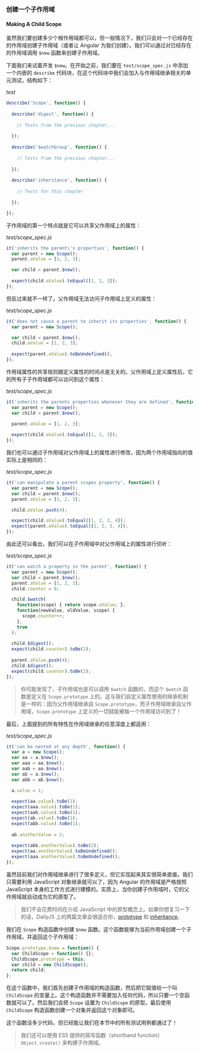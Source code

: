 ### 创建一个子作用域
#### Making A Child Scope

虽然我们要创建多少个根作用域都可以，但一般情况下，我们只会对一个已经存在的作用域创建子作用域（或者让 Angular 为我们创建）。我们可以通过对已经存在的作用域调用 `$new` 函数来创建子作用域。

下面我们来试着开发 `$new`。在开始之前，我们要在 `test/scope_spec.js` 中添加一个内嵌的 `describe` 代码块，在这个代码块中我们会加入与作用域继承相关的单元测试，结构如下：

_test_

```js
describe('Scope', function() {
  
  describe('digest', function() {
  
    // Tests from the previous chapter...
  
  });
  
  describe('$watchGroup', function() {
  
    // Tests from the previous chapter...
  
  });
  
  describe('inheritance', function() {
  
    // Tests for this chapter
  
  }); 

});
```

子作用域的第一个特点就是它可以共享父作用域上的属性：

_test/scope_spec.js_

```js
it('inherits the parent\'s properties', function() {
  var parent = new Scope();
  parent.aValue = [1, 2, 3];

  var child = parent.$new();
  
  expect(child.aValue).toEqual([1, 2, 3]);
});
```

但反过来就不一样了。父作用域无法访问子作用域上定义的属性：

_test/scope_spec.js_

```js
it('does not cause a parent to inherit its properties', function() {
  var parent = new Scope();

  var child = parent.$new();
  child.aValue = [1, 2, 3];
  
  expect(parent.aValue).toBeUndefined();
});
```

作用域属性的共享规则跟定义属性的时间点是无关的。父作用域上定义属性后，它的所有子子作用域都可以访问到这个属性：

_test/scope_spec.js_

```js
it('inherits the parents properties whenever they are defined', function() {
  var parent = new Scope();
  var child = parent.$new();

  parent.aValue = [1, 2, 3];
  
  expect(child.aValue).toEqual([1, 2, 3]);
});
```

我们也可以通过子作用域对父作用域上的属性进行修改，因为两个作用域指向的值实际上是相同的：

_test/scope_spec.js_

```js
it('can manipulate a parent scopes property', function() {
  var parent = new Scope();
  var child = parent.$new();
  parent.aValue = [1, 2, 3];

  child.aValue.push(4);

  expect(child.aValue).toEqual([1, 2, 3, 4]);
  expect(parent.aValue).toEqual([1, 2, 3, 4]);
});
```

由此还可以看出，我们可以在子作用域中对父作用域上的属性进行侦听：

_test/scope_spec.js_

```js
it('can watch a property in the parent', function() {
  var parent = new Scope();
  var child = parent.$new();
  parent.aValue = [1, 2, 3];
  child.counter = 0;

  child.$watch(
    function(scope) { return scope.aValue; },
    function(newValue, oldValue, scope) {
      scope.counter++;
    },
    true
  );
  
  child.$digest();
  expect(child.counter).toBe(1);
  
  parent.aValue.push(4);
  child.$digest();
  expect(child.counter).toBe(2);
});
```

> 你可能发现了，子作用域也是可以调用 `$watch` 函数的，而这个 `$watch` 函数是定义在 `Scope.prototype` 上的。这与我们自定义属性使用的继承机制是一样的：因为父作用域继承自 `Scope.prototype`，而子作用域继承自父作用域，`Scope.prototype` 上定义的一切就能被每一个作用域访问到了！

最后，上面提到的所有特性在作用域继承的任意深度上都适用：

_test/scope_spec.js_

```js
it('can be nested at any depth', function() {
  var a = new Scope();
  var aa = a.$new();
  var aaa = aa.$new();
  var aab = aa.$new();
  var ab = a.$new();
  var abb = ab.$new();

  a.value = 1;
  
  expect(aa.value).toBe(1);
  expect(aaa.value).toBe(1);
  expect(aab.value).toBe(1);
  expect(ab.value).toBe(1);
  expect(abb.value).toBe(1);
  
  ab.anotherValue = 2;
  
  expect(abb.anotherValue).toBe(2);
  expect(aa.anotherValue).toBeUndefined();
  expect(aaa.anotherValue).toBeUndefined();
});
```

虽然目前我们对作用域继承进行了很多定义，但它实现起来其实很简单直接。我们只需要利用 JavaScript 对象继承就可以了，因为 Angular 的作用域是严格按照 JavaScript 本身的工作方式进行建模的。实质上，当你创建子作用域时，它的父作用域就自动成为它的原型了。

> 我们不会花费时间在介绍 JavaScript 中的原型概念上。如果你想复习一下的话，DailyJS 上的两篇文章会很适合你，[prototype](http://dailyjs.com/2012/05/20/js101-prototype/) 和 [inheritance](http://dailyjs.com/2012/05/27/js101-prototype-chains/)。

我们在 `Scope`  构造函数中创建 `$new` 函数。这个函数能够为当前作用域创建一个子作用域，并返回这个子作用域：

```js
Scope.prototype.$new = function() {
  var ChildScope = function() {};
  ChildScope.prototype = this;
  var child = new ChildScope();
  return child;
};
```

在这个函数中，我们首先创建子作用域的构造函数，然后把它赋值给一个叫 `ChildScope` 的变量上。这个构造函数并不需要加入任何代码，所以只要一个空函数就可以了。然后我们会把 `Scope` 设置为 `ChildScope` 的原型。最后使用 `ChildScope` 构造函数创建一个对象并返回这个对象即可。

这个函数没多少代码，但已经能让我们在本节中的所有测试用例都通过了！

> 我们还可以使用 ES5 提供的简写函数（shorthand function）`Object.create()` 来构建子作用域。